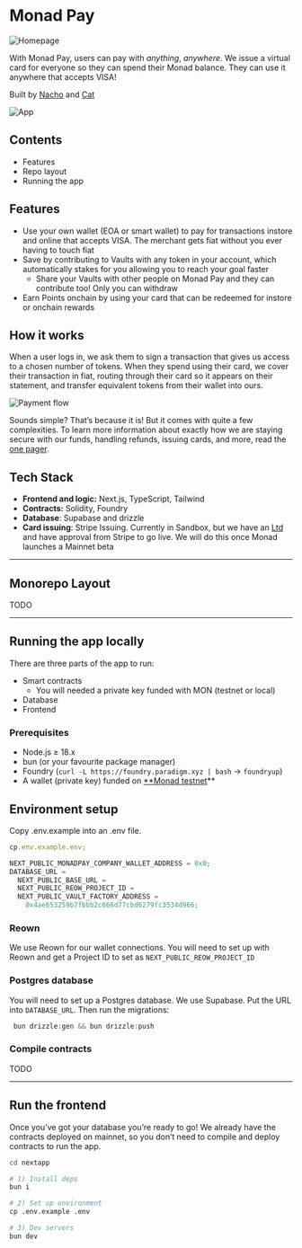 # Monad Pay

![Homepage](public/assets/docs/homepage.png)

With Monad Pay, users can pay with _anything_, _anywhere._ We issue a virtual card for everyone so they can spend their Monad balance. They can use it anywhere that accepts VISA!

Built by [Nacho](https://x.com/ziginiz) and [Cat](https://x.com/catmcgeecode)

![App](public/assets/docs/app.png)

## Contents

- Features
- Repo layout
- Running the app

## Features

- Use your own wallet (EOA or smart wallet) to pay for transactions instore and online that accepts VISA. The merchant gets fiat without you ever having to touch fiat
- Save by contributing to Vaults with any token in your account, which automatically stakes for you allowing you to reach your goal faster
  - Share your Vaults with other people on Monad Pay and they can contribute too! Only you can withdraw
- Earn Points onchain by using your card that can be redeemed for instore or onchain rewards

## How it works

When a user logs in, we ask them to sign a transaction that gives us access to a chosen number of tokens. When they spend using their card, we cover their transaction in fiat, routing through their card so it appears on their statement, and transfer equivalent tokens from their wallet into ours.

![Payment flow](public/assets/docs/payment-flow.png)

Sounds simple? That’s because it is! But it comes with quite a few complexities. To learn more information about exactly how we are staying secure with our funds, handling refunds, issuing cards, and more, read the [one pager]().

## Tech Stack

- **Frontend and logic:** Next.js, TypeScript, Tailwind
- **Contracts:** Solidity, Foundry
- **Database**: Supabase and drizzle
- **Card issuing**: Stripe Issuing. Currently in Sandbox, but we have an [Ltd](https://find-and-update.company-information.service.gov.uk/company/NI732549) and have approval from Stripe to go live. We will do this once Monad launches a Mainnet beta

---

## Monorepo Layout

TODO

---

## Running the app locally

There are three parts of the app to run:

- Smart contracts
  - You will needed a private key funded with MON (testnet or local)
- Database
- Frontend

### Prerequisites

- Node.js ≥ 18.x
- bun (or your favourite package manager)
- Foundry (`curl -L https://foundry.paradigm.xyz | bash` → `foundryup`)
- A wallet (private key) funded on [\*\*Monad testnet](https://testnet.monad.xyz/)\*\*

## Environment setup

Copy .env.example into an .env file.

```jsx
cp.env.example.env;
```

```jsx
NEXT_PUBLIC_MONADPAY_COMPANY_WALLET_ADDRESS = 0x0;
DATABASE_URL =
  NEXT_PUBLIC_BASE_URL =
  NEXT_PUBLIC_REOW_PROJECT_ID =
  NEXT_PUBLIC_VAULT_FACTORY_ADDRESS =
    0x4ae653259b7fbbb2c666d77cbd6279fc3534d966;
```

### Reown

We use Reown for our wallet connections. You will need to set up with Reown and get a Project ID to set as `NEXT_PUBLIC_REOW_PROJECT_ID`

### Postgres database

You will need to set up a Postgres database. We use Supabase. Put the URL into `DATABASE_URL`. Then run the migrations:

```jsx
 bun drizzle:gen && bun drizzle:push
```

### Compile contracts

TODO

---

## Run the frontend

Once you’ve got your database you’re ready to go! We already have the contracts deployed on mainnet, so you don’t need to compile and deploy contracts to run the app.

```bash
cd nextapp

# 1) Install deps
bun i

# 2) Set up environment
cp .env.example .env

# 3) Dev servers
bun dev
```

